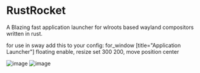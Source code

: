 # RustRocket
A Blazing fast application launcher for wlroots based wayland compositors written in rust.

for use in sway add this to your config: for_window [title="Application Launcher"] floating enable, resize set 300 200, move position center

![image](https://github.com/user-attachments/assets/8f8fa1b5-3117-40fa-b7ec-c277492cccfb)
![image](https://github.com/user-attachments/assets/8c53b192-1d0f-45de-85e9-cef055f1d353)
